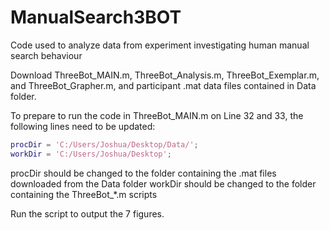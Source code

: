 # ManualSearch3BOT
Code used to analyze data from experiment investigating human manual search behaviour

Download ThreeBot_MAIN.m, ThreeBot_Analysis.m, ThreeBot_Exemplar.m, and ThreeBot_Grapher.m, and participant .mat data files contained in Data folder.

To prepare to run the code in ThreeBot_MAIN.m on Line 32 and 33, the following lines need to be updated:

```matlab
procDir = 'C:/Users/Joshua/Desktop/Data/';
workDir = 'C:/Users/Joshua/Desktop';
```
procDir should be changed to the folder containing the .mat files downloaded from the Data folder
workDir should be changed to the folder containing the ThreeBot_\*.m scripts

Run the script to output the 7 figures.
